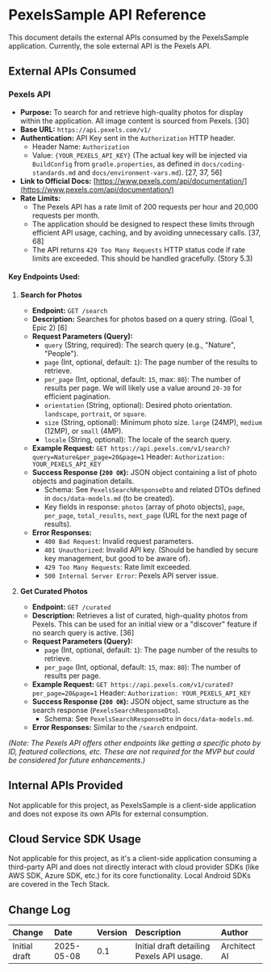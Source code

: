 

# PexelsSample API Reference

This document details the external APIs consumed by the PexelsSample application. Currently, the sole external API is the Pexels API.

## External APIs Consumed

### Pexels API

-   **Purpose:** To search for and retrieve high-quality photos for display within the application. All image content is sourced from Pexels. [30]
-   **Base URL:** `https://api.pexels.com/v1/`
-   **Authentication:** API Key sent in the `Authorization` HTTP header.
    -   Header Name: `Authorization`
    -   Value: `{YOUR_PEXELS_API_KEY}` (The actual key will be injected via `BuildConfig` from `gradle.properties`, as defined in `docs/coding-standards.md` and `docs/environment-vars.md`). [27, 37, 56]
-   **Link to Official Docs:** [https://www.pexels.com/api/documentation/](https://www.pexels.com/api/documentation/)
-   **Rate Limits:**
    -   The Pexels API has a rate limit of 200 requests per hour and 20,000 requests per month.
    -   The application should be designed to respect these limits through efficient API usage, caching, and by avoiding unnecessary calls. [37, 68]
    -   The API returns `429 Too Many Requests` HTTP status code if rate limits are exceeded. This should be handled gracefully. (Story 5.3)

#### Key Endpoints Used:

1.  **Search for Photos**
    -   **Endpoint:** `GET /search`
    -   **Description:** Searches for photos based on a query string. (Goal 1, Epic 2) [6]
    -   **Request Parameters (Query):**
        -   `query` (String, required): The search query (e.g., "Nature", "People").
        -   `page` (Int, optional, default: `1`): The page number of the results to retrieve.
        -   `per_page` (Int, optional, default: `15`, max: `80`): The number of results per page. We will likely use a value around `20-30` for efficient pagination.
        -   `orientation` (String, optional): Desired photo orientation. `landscape`, `portrait`, or `square`.
        -   `size` (String, optional): Minimum photo size. `large` (24MP), `medium` (12MP), or `small` (4MP).
        -   `locale` (String, optional): The locale of the search query.
    -   **Example Request:**
        `GET https://api.pexels.com/v1/search?query=Nature&per_page=20&page=1`
        Header: `Authorization: YOUR_PEXELS_API_KEY`
    -   **Success Response (`200 OK`):** JSON object containing a list of photo objects and pagination details.
        -   Schema: See `PexelsSearchResponseDto` and related DTOs defined in `docs/data-models.md` (to be created).
        -   Key fields in response: `photos` (array of photo objects), `page`, `per_page`, `total_results`, `next_page` (URL for the next page of results).
    -   **Error Responses:**
        -   `400 Bad Request`: Invalid request parameters.
        -   `401 Unauthorized`: Invalid API key. (Should be handled by secure key management, but good to be aware of).
        -   `429 Too Many Requests`: Rate limit exceeded.
        -   `500 Internal Server Error`: Pexels API server issue.

2.  **Get Curated Photos**
    -   **Endpoint:** `GET /curated`
    -   **Description:** Retrieves a list of curated, high-quality photos from Pexels. This can be used for an initial view or a "discover" feature if no search query is active. [36]
    -   **Request Parameters (Query):**
        -   `page` (Int, optional, default: `1`): The page number of the results to retrieve.
        -   `per_page` (Int, optional, default: `15`, max: `80`): The number of results per page.
    -   **Example Request:**
        `GET https://api.pexels.com/v1/curated?per_page=20&page=1`
        Header: `Authorization: YOUR_PEXELS_API_KEY`
    -   **Success Response (`200 OK`):** JSON object, same structure as the search response (`PexelsSearchResponseDto`).
        -   Schema: See `PexelsSearchResponseDto` in `docs/data-models.md`.
    -   **Error Responses:** Similar to the `/search` endpoint.

*(Note: The Pexels API offers other endpoints like getting a specific photo by ID, featured collections, etc. These are not required for the MVP but could be considered for future enhancements.)*

## Internal APIs Provided

Not applicable for this project, as PexelsSample is a client-side application and does not expose its own APIs for external consumption.

## Cloud Service SDK Usage

Not applicable for this project, as it's a client-side application consuming a third-party API and does not directly interact with cloud provider SDKs (like AWS SDK, Azure SDK, etc.) for its core functionality. Local Android SDKs are covered in the Tech Stack.

## Change Log

| Change        | Date       | Version | Description                                     | Author     |
| :------------ | :--------- | :------ | :---------------------------------------------- | :--------- |
| Initial draft | 2025-05-08 | 0.1     | Initial draft detailing Pexels API usage.       | Architect AI |

